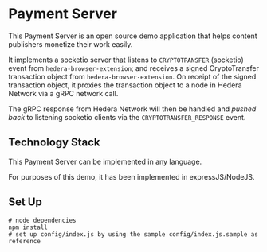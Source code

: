 # Payment Server

This Payment Server is an open source demo application that helps content publishers monetize their work easily.

It implements a socketio server that listens to `CRYPTOTRANSFER` (socketio) event from `hedera-browser-extension`; and receives a signed CryptoTransfer transaction object from `hedera-browser-extension`. On receipt of the signed transaction object, it proxies the transaction object to a node in Hedera Network via a gRPC network call.

The gRPC response from Hedera Network will then be handled and _pushed back_ to listening socketio clients via the `CRYPTOTRANSFER_RESPONSE` event.

## Technology Stack

This Payment Server can be implemented in any language.

For purposes of this demo, it has been implemented in expressJS/NodeJS.

## Set Up

```
# node dependencies
npm install
# set up config/index.js by using the sample config/index.js.sample as reference
```
